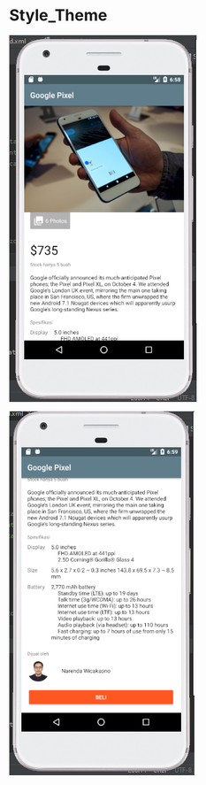 # Style_Theme

![ScreenShot1](https://github.com/christianykyo/Style_Theme/blob/FirstCommit/1.PNG)

![ScreenShot1](https://github.com/christianykyo/Style_Theme/blob/FirstCommit/2.PNG)
